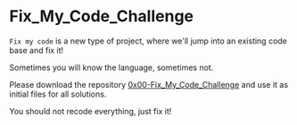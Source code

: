 # Fix_My_Code_Challenge

`Fix my code` is a new type of project, where we'll jump into an existing code base and fix it!



Sometimes you will know the language, sometimes not.



Please download the repository [0x00-Fix_My_Code_Challenge](https://intranet.alxswe.com/rltoken/rq-j1VNUKRTQoADfDRXJmg "0x00-Fix_My_Code_Challenge") and use it as initial files for all solutions.



You should not recode everything, just fix it!
